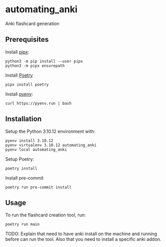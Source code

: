 # automating_anki
Anki flashcard generation

## Prerequisites
Install [pipx](https://github.com/pypa/pipx):
```
python3 -m pip install --user pipx
python3 -m pipx ensurepath
```

Install [Poetry](https://python-poetry.org/)
```
pipx install poetry
```

Install [pyenv](https://github.com/pyenv/pyenv):
```
curl https://pyenv.run | bash
```

## Installation
Setup the Python 3.10.12 environment with:
```
pyenv install 3.10.12
pyenv virtualenv 3.10.12 automating_anki
pyenv local automating_anki
```

Setup Poetry:
```
poetry install
```

Install pre-commit
```
poetry run pre-commit install
```

## Usage
To run the flashcard creation tool, run:
```
poetry run main
```

TODO: Explain that need to have anki install on the machine and running before can run the tool. Also that you need to install a specific anki addon.
